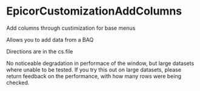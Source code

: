 # EpicorCustomizationAddColumns

Add columns through custimization for base menus

Allows you to add data from a BAQ

Directions are in the cs.file

No noticeable degradation in performace of the window, but large datasets where unable to be tested. If you try this out on large datasets, please return feedback on the performance, with how many rows were being checked.
